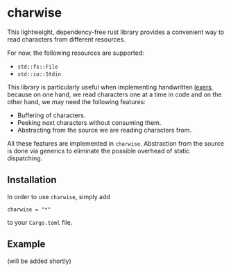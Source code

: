 # charwise
This lightweight, dependency-free rust library provides a convenient way to read characters from different resources.

For now, the following resources are supported:
* `std::fs::File`
* `std::io::Stdin`

This library is particularly useful when implementing handwritten [lexers](https://en.wikipedia.org/wiki/Lexical_analysis), because on one hand, we read characters one at a time in code and on the other hand, we may need the following features:

* Buffering of characters.
* Peeking next characters without consuming them.
* Abstracting from the source we are reading characters from.

All these features are implemented in `charwise`. Abstraction from the source is done via generics to eliminate the possible overhead of static dispatching.

## Installation

In order to use `charwise`, simply add

```
charwise = "*"
```

to your `Cargo.toml` file.

## Example

(will be added shortly)